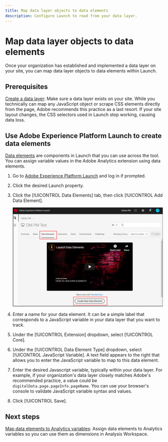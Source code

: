 ```yaml
---
title: Map data layer objects to data elements
description: Configure Launch to read from your data layer.
---
```


# Map data layer objects to data elements

Once your organization has established and implemented a data layer on your site, you can map data layer objects to data elements within Launch.

## Prerequisites

[Create a data layer](../prepare/data-layer.md): Make sure a data layer exists on your site. While you technically can map any JavaScript object or scrape CSS elements directly from the page, Adobe recommends this practice as a last resort. If your site layout changes, the CSS selectors used in Launch stop working, causing data loss.

## Use Adobe Experience Platform Launch to create data elements

[Data elements](https://docs.adobe.com/content/help/en/launch/using/reference/manage-resources/data-elements.html#create-a-data-element) are components in Launch that you can use across the tool. You can assign variable values in the Adobe Analytics extension using data elements.

1. Go to [Adobe Experience Platform Launch](https://launch.adobe.com) and log in if prompted.
1. Click the desired Launch property.
1. Click the [!UICONTROL Data Elements] tab, then click [!UICONTROL Add Data Element].

    ![create data element](assets/createelement.png)

1. Enter a name for your data element. It can be a simple label that corresponds to a JavaScript variable in your data layer that you want to track.
1. Under the [!UICONTROL Extension] dropdown, select [!UICONTROL Core].
1. Under the [!UICONTROL Data Element Type] dropdown, select [!UICONTROL JavaScript Variable]. A text field appears to the right that allows you to enter the JavaScript variable to map to this data element.
1. Enter the desired Javascript variable, typically within your data layer. For example, if your organization's data layer closely matches Adobe's recommended practice, a value could be `digitalData.page.pageInfo.pageName`. You can use your browser's console to validate JavaScript variable syntax and values.
1. Click [!UICONTROL Save].

## Next steps

[Map data elements to Analytics variables](elements-to-variable.md): Assign data elements to Analytics variables so you can use them as dimensions in Analysis Workspace.
